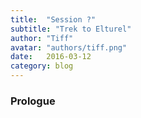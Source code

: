 ```yaml
---
title:  "Session ?"
subtitle: "Trek to Elturel"
author: "Tiff"
avatar: "authors/tiff.png"
date:   2016-03-12
category: blog
---
```


### Prologue

